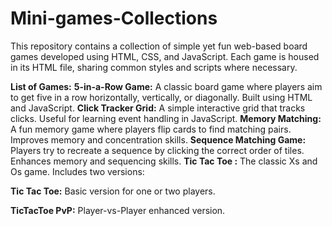 # Mini-games-Collections
This repository contains a collection of simple yet fun web-based board games developed using HTML, CSS, and JavaScript. Each game is housed in its HTML file, sharing common styles and scripts where necessary.

**List of Games:**
**5-in-a-Row Game:**
A classic board game where players aim to get five in a row horizontally, vertically, or diagonally.
Built using HTML and JavaScript.
**Click Tracker Grid:**
A simple interactive grid that tracks clicks.
Useful for learning event handling in JavaScript.
**Memory Matching:**
A fun memory game where players flip cards to find matching pairs.
Improves memory and concentration skills.
**Sequence Matching Game:**
Players try to recreate a sequence by clicking the correct order of tiles.
Enhances memory and sequencing skills.
**Tic Tac Toe :**
The classic Xs and Os game.
Includes two versions:

**Tic Tac Toe:** Basic version for one or two players.

**TicTacToe PvP:** Player-vs-Player enhanced version.

